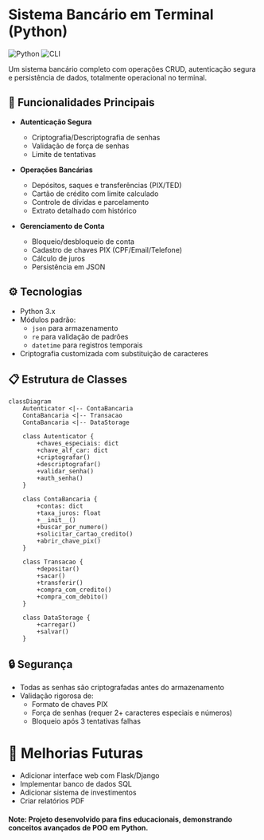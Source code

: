# Sistema Bancário em Terminal (Python)

![Python](https://img.shields.io/badge/Python-3.x-blue?logo=python)
![CLI](https://img.shields.io/badge/Interface-Command%20Line-brightgreen)

Um sistema bancário completo com operações CRUD, autenticação segura e persistência de dados, totalmente operacional no terminal.

## 🚀 Funcionalidades Principais

- **Autenticação Segura**
  - Criptografia/Descriptografia de senhas
  - Validação de força de senhas
  - Limite de tentativas

- **Operações Bancárias**
  - Depósitos, saques e transferências (PIX/TED)
  - Cartão de crédito com limite calculado
  - Controle de dívidas e parcelamento
  - Extrato detalhado com histórico

- **Gerenciamento de Conta**
  - Bloqueio/desbloqueio de conta
  - Cadastro de chaves PIX (CPF/Email/Telefone)
  - Cálculo de juros
  - Persistência em JSON

## ⚙️ Tecnologias

- Python 3.x
- Módulos padrão:
  - `json` para armazenamento
  - `re` para validação de padrões
  - `datetime` para registros temporais
- Criptografia customizada com substituição de caracteres

## 📋 Estrutura de Classes

```mermaid
classDiagram
    Autenticator <|-- ContaBancaria
    ContaBancaria <|-- Transacao
    ContaBancaria <|-- DataStorage
    
    class Autenticator {
        +chaves_especiais: dict
        +chave_alf_car: dict
        +criptografar()
        +descriptografar()
        +validar_senha()
        +auth_senha()
    }
    
    class ContaBancaria {
        +contas: dict
        +taxa_juros: float
        +__init__()
        +buscar_por_numero()
        +solicitar_cartao_credito()
        +abrir_chave_pix()
    }
    
    class Transacao {
        +depositar()
        +sacar()
        +transferir()
        +compra_com_credito()
        +compra_com_debito()
    }
    
    class DataStorage {
        +carregar()
        +salvar()
    }
```

## 🔒 Segurança
- Todas as senhas são criptografadas antes do armazenamento
- Validação rigorosa de:
  - Formato de chaves PIX
  - Força de senhas (requer 2+ caracteres especiais e números)
  - Bloqueio após 3 tentativas falhas

# 📌 Melhorias Futuras
- Adicionar interface web com Flask/Django
- Implementar banco de dados SQL
- Adicionar sistema de investimentos
- Criar relatórios PDF

#### Note: Projeto desenvolvido para fins educacionais, demonstrando conceitos avançados de POO em Python.
